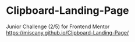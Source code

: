 # Clipboard-Landing-Page
Junior Challenge (2/5) for Frontend Mentor 
https://miscany.github.io/Clipboard-Landing-Page/
